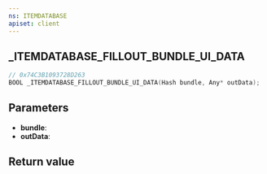 ```yaml
---
ns: ITEMDATABASE
apiset: client
---
```

## _ITEMDATABASE_FILLOUT_BUNDLE_UI_DATA

```c
// 0x74C3B1093728D263
BOOL _ITEMDATABASE_FILLOUT_BUNDLE_UI_DATA(Hash bundle, Any* outData);
```


## Parameters
* **bundle**:
* **outData**:

## Return value